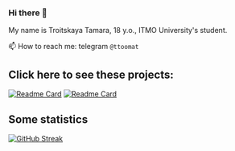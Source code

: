 ### Hi there 👋
My name is Troitskaya Tamara, 18 y.o., ITMO University's student.

 📫 How to reach me: telegram ```@ttoomat```

## Click here to see these projects:

[![Readme Card](https://github-readme-stats.vercel.app/api/pin/?username=cgsg-tt6&theme=prussian&repo=itmo)](https://github.com/cgsg-tt6/itmo)
[![Readme Card](https://github-readme-stats.vercel.app/api/pin/?username=cgsg-tt6&theme=prussian&repo=test-tasks)](https://github.com/cgsg-tt6/test-tasks)

## Some statistics
[![GitHub Streak](https://streak-stats.demolab.com/?user=cgsg-tt6&line_height=20&theme=prussian)](https://git.io/streak-stats)


<!--
**cgsg-tt6/cgsg-tt6** is a ✨ _special_ ✨ repository because its `README.md` (this file) appears on your GitHub profile.

Here are some ideas to get you started:

- 🔭 I’m currently working on ...
- 🌱 I’m currently learning ...
- 👯 I’m looking to collaborate on ...
- 🤔 I’m looking for help with ...
- 💬 Ask me about ...
- 📫 How to reach me: ...
- 😄 Pronouns: ...
- ⚡ Fun fact: ...

It's 24.02.2023, 2:16 now. I want to study more since this moment
-->
